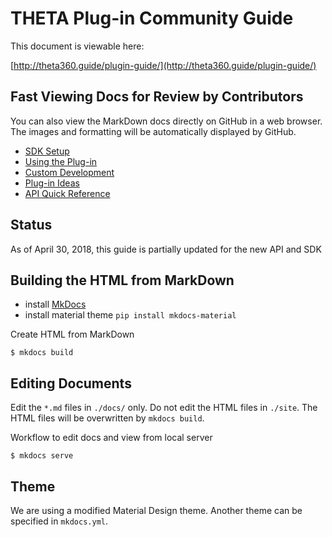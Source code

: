 # THETA Plug-in Community Guide

This document is viewable here:

 [http://theta360.guide/plugin-guide/](http://theta360.guide/plugin-guide/)

## Fast Viewing Docs for Review by Contributors

You can also view the MarkDown docs directly on GitHub in a web browser. The images and formatting will be automatically displayed by GitHub.

- [SDK Setup](docs/index.md)
- [Using the Plug-in](docs/use.md)
- [Custom Development](docs/custom.md)
- [Plug-in Ideas](docs/concept.md)
- [API Quick Reference](docs/api.md)

## Status

As of April 30, 2018, this guide is partially updated for the new API and SDK

## Building the HTML from MarkDown

- install [MkDocs](http://www.mkdocs.org/)
- install material theme `pip install mkdocs-material`

Create HTML from MarkDown

    $ mkdocs build

## Editing Documents
Edit the `*.md` files in `./docs/` only.  Do not edit the HTML files in `./site`. The HTML files will be
overwritten by `mkdocs build`.

Workflow to edit docs and view from local server

    $ mkdocs serve


## Theme
We are using a modified Material Design theme.  Another theme can be specified
in `mkdocs.yml`.
